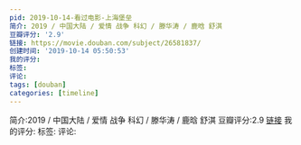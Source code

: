 ```yaml
---
pid: 2019-10-14-看过电影-上海堡垒
简介: 2019 / 中国大陆 / 爱情 战争 科幻 / 滕华涛 / 鹿晗 舒淇
豆瓣评分: '2.9'
链接: https://movie.douban.com/subject/26581837/
创建时间: '2019-10-14 05:50:53'
我的评分:
标签:
评论:
tags: [douban]
categories: [timeline]
---
```

简介:2019 / 中国大陆 / 爱情 战争 科幻 / 滕华涛 / 鹿晗 舒淇
豆瓣评分:2.9
[链接](https://movie.douban.com/subject/26581837/)
我的评分:
标签:
评论:
